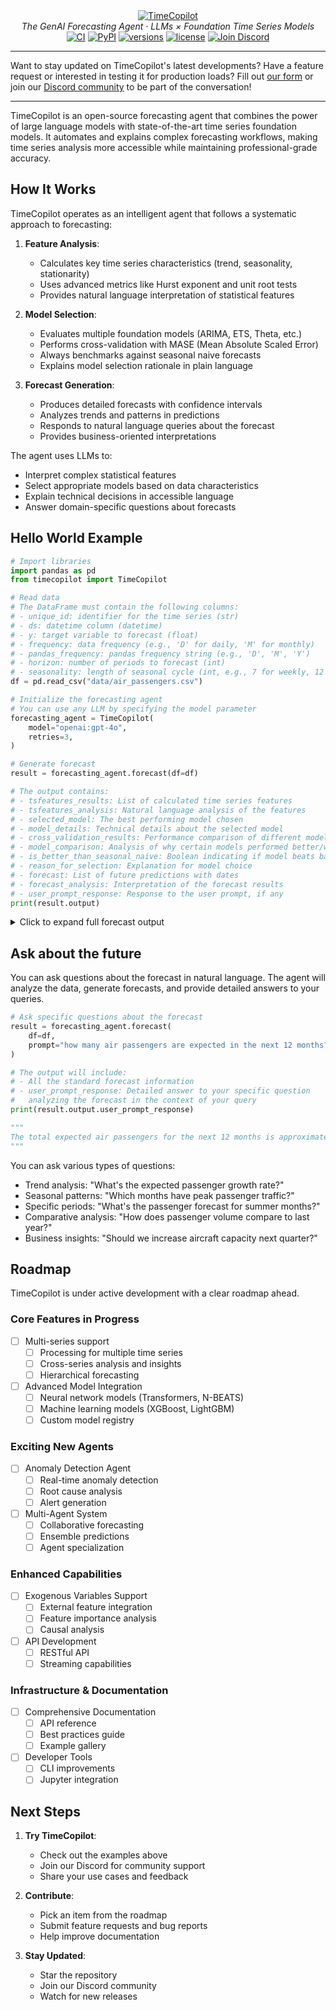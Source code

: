 <div align="center">
  <a href="https://github.com/AzulGarza/TimeCopilot">
    <picture>
      <source media="(prefers-color-scheme: dark)" srcset="https://github.com/user-attachments/assets/27fdd7c8-483e-4339-bc54-23323582b39d">
      <img src="https://github.com/user-attachments/assets/7fdba4f2-e279-4fdf-b559-2829b5fe2143" alt="TimeCopilot">
    </picture>
  </a>
</div>
<div align="center">
  <em>The GenAI Forecasting Agent · LLMs × Foundation Time Series Models</em>
</div>
<div align="center">
  <a href="https://github.com/AzulGarza/TimeCopilot/actions/workflows/ci.yaml"><img src="https://github.com/AzulGarza/TimeCopilot/actions/workflows/ci.yaml/badge.svg?branch=main" alt="CI"></a>
  <a href="https://pypi.python.org/pypi/timecopilot"><img src="https://img.shields.io/pypi/v/timecopilot.svg" alt="PyPI"></a>
  <a href="https://github.com/AzulGarza/timecopilot"><img src="https://img.shields.io/pypi/pyversions/timecopilot.svg" alt="versions"></a>
  <a href="https://github.com/AzulGarza/timecopilot/blob/main/LICENSE"><img src="https://img.shields.io/github/license/azulgarza/timecopilot.svg?v" alt="license"></a>
  <a href="https://discord.gg/7GEdHR6Pfg"><img src="https://img.shields.io/discord/1387291858513821776?label=discord" alt="Join Discord" /></a>
</div>

---

Want to stay updated on TimeCopilot's latest developments? Have a feature request or interested in testing it for production loads? Fill out [our form]() or join our [Discord community](https://discord.gg/7GEdHR6Pfg) to be part of the conversation!

---

TimeCopilot is an open-source forecasting agent that combines the power of large language models with state-of-the-art time series foundation models. It automates and explains complex forecasting workflows, making time series analysis more accessible while maintaining professional-grade accuracy.

## How It Works

TimeCopilot operates as an intelligent agent that follows a systematic approach to forecasting:

1. **Feature Analysis**: 
   - Calculates key time series characteristics (trend, seasonality, stationarity)
   - Uses advanced metrics like Hurst exponent and unit root tests
   - Provides natural language interpretation of statistical features

2. **Model Selection**:
   - Evaluates multiple foundation models (ARIMA, ETS, Theta, etc.)
   - Performs cross-validation with MASE (Mean Absolute Scaled Error)
   - Always benchmarks against seasonal naive forecasts
   - Explains model selection rationale in plain language

3. **Forecast Generation**:
   - Produces detailed forecasts with confidence intervals
   - Analyzes trends and patterns in predictions
   - Responds to natural language queries about the forecast
   - Provides business-oriented interpretations

The agent uses LLMs to:
- Interpret complex statistical features
- Select appropriate models based on data characteristics
- Explain technical decisions in accessible language
- Answer domain-specific questions about forecasts

## Hello World Example

```python
# Import libraries
import pandas as pd
from timecopilot import TimeCopilot

# Read data
# The DataFrame must contain the following columns:
# - unique_id: identifier for the time series (str)
# - ds: datetime column (datetime)
# - y: target variable to forecast (float)
# - frequency: data frequency (e.g., 'D' for daily, 'M' for monthly)
# - pandas_frequency: pandas frequency string (e.g., 'D', 'M', 'Y')
# - horizon: number of periods to forecast (int)
# - seasonality: length of seasonal cycle (int, e.g., 7 for weekly, 12 for monthly)
df = pd.read_csv("data/air_passengers.csv")

# Initialize the forecasting agent
# You can use any LLM by specifying the model parameter
forecasting_agent = TimeCopilot(
    model="openai:gpt-4o",
    retries=3,
)

# Generate forecast
result = forecasting_agent.forecast(df=df)

# The output contains:
# - tsfeatures_results: List of calculated time series features
# - tsfeatures_analysis: Natural language analysis of the features
# - selected_model: The best performing model chosen
# - model_details: Technical details about the selected model
# - cross_validation_results: Performance comparison of different models
# - model_comparison: Analysis of why certain models performed better/worse
# - is_better_than_seasonal_naive: Boolean indicating if model beats baseline
# - reason_for_selection: Explanation for model choice
# - forecast: List of future predictions with dates
# - forecast_analysis: Interpretation of the forecast results
# - user_prompt_response: Response to the user prompt, if any
print(result.output)
```
<details> <summary>Click to expand full forecast output</summary>

```python
"""
tsfeatures_results=['hurst: 1.04', 'unitroot_pp: -6.57', 'unitroot_kpss: 2.74', 
'nperiods: 1,seasonal_period: 12', 'trend: 1.00', 'entropy: 0.43', 'x_acf1: 0.95', 
'seasonal_strength: 0.98'] tsfeatures_analysis="The time series presents a strong seasonality 
with a seasonal period of 12 months, indicated by a strong seasonal strength of 0.98. The 
high trend component suggests an upward motion over the periods. The KPSS statistic indicates 
non-stationarity as it's greater than the typical threshold of 0.5, confirming the presence 
of a trend. The Auto-ARIMA model indicated adjustments for non-stationarity through 
differencing. The strong correlation captured by high ACF values further supports the need 
for integrated models due to persistence and gradual changes over time." 
selected_model='AutoARIMA' model_details='The AutoARIMA model automatically selects the 
differencing order, order of the autoregressive (AR) terms, and the moving average (MA) 
terms based on the data. It is particularly suitable for series with trend and seasonality, 
and performs well in scenarios where automatic model selection for differencing is required 
to obtain stationary data. It uses AIC for model selection among a candidate pool, ensuring 
a balanced complexity and goodness of fit.' cross_validation_results=['ADIDA: 3.12', 
'AutoARIMA: 1.82', 'AutoETS: 4.03', 'Theta: 3.50', 'SeasonalNaive: 4.03'] 
model_comparison='AutoARIMA performed best with a cross-validation score of 1.82, indicating 
its effectiveness in capturing the underlying trend and seasonal patterns successfully as it 
adjusts for trend and seasonality through differencing and parameter tuning. The seasonal 
naive model did not compete well perhaps due to the deeper complex trends in the data beyond 
mere seasonal repetition. Both AutoETS and Theta lacked the comparable accuracy, potentially 
due to inadequate adjustment for non-stationary trend components.' 
is_better_than_seasonal_naive=True reason_for_selection="AutoARIMA was chosen due to its 
lowest cross-validation score, demonstrating superior accuracy compared to other models by 
effectively handling both trend and seasonal components in a non-stationary series, which 
aligns well with the data's characteristics." forecast=['1961-01-01: 476.33', '1961-02-01: 
504.00', '1961-03-01: 512.06', '1961-04-01: 507.34', '1961-05-01: 498.92', '1961-06-01: 
493.23', '1961-07-01: 492.49', '1961-08-01: 495.79', '1961-09-01: 500.90', '1961-10-01: 
505.86', '1961-11-01: 509.70', '1961-12-01: 512.38', '1962-01-01: 514.38', '1962-02-01: 
516.24', '1962-03-01: 518.31', '1962-04-01: 520.68', '1962-05-01: 523.28', '1962-06-01: 
525.97', '1962-07-01: 528.63', '1962-08-01: 531.22', '1962-09-01: 533.74', '1962-10-01: 
536.23', '1962-11-01: 538.71', '1962-12-01: 541.21'] forecast_analysis="The forecast 
indicates a continuation of the upward trend with periodic seasonal fluctuations that align 
with historical patterns. The strong seasonality is evident in the periodic peaks, with 
slight smoothing over time due to parameter adjustment for stability. The forecasts are 
reliable given the past performance metrics and the model's rigorous tuning. However, 
potential uncertainties could arise from structural breaks or changes in pattern, not 
reflected in historical data." user_prompt_response='The analysis determined the best 
performing model and generated forecasts considering seasonality and trend, aiming for 
accuracy and reliability surpassing basic seasonal models.'
"""
```

</details>

## Ask about the future

You can ask questions about the forecast in natural language. The agent will analyze the data, generate forecasts, and provide detailed answers to your queries.

```python
# Ask specific questions about the forecast
result = forecasting_agent.forecast(
    df=df,
    prompt="how many air passengers are expected in the next 12 months?",
)

# The output will include:
# - All the standard forecast information
# - user_prompt_response: Detailed answer to your specific question
#   analyzing the forecast in the context of your query
print(result.output.user_prompt_response)

"""
The total expected air passengers for the next 12 months is approximately 5,919.
"""
```

You can ask various types of questions:
- Trend analysis: "What's the expected passenger growth rate?"
- Seasonal patterns: "Which months have peak passenger traffic?"
- Specific periods: "What's the passenger forecast for summer months?"
- Comparative analysis: "How does passenger volume compare to last year?"
- Business insights: "Should we increase aircraft capacity next quarter?"

## Roadmap

TimeCopilot is under active development with a clear roadmap ahead.

### Core Features in Progress
- [ ] Multi-series support
  - [ ] Processing for multiple time series
  - [ ] Cross-series analysis and insights
  - [ ] Hierarchical forecasting
- [ ] Advanced Model Integration
  - [ ] Neural network models (Transformers, N-BEATS)
  - [ ] Machine learning models (XGBoost, LightGBM)
  - [ ] Custom model registry

### Exciting New Agents
- [ ] Anomaly Detection Agent
  - [ ] Real-time anomaly detection
  - [ ] Root cause analysis
  - [ ] Alert generation
- [ ] Multi-Agent System
  - [ ] Collaborative forecasting
  - [ ] Ensemble predictions
  - [ ] Agent specialization

### Enhanced Capabilities
- [ ] Exogenous Variables Support
  - [ ] External feature integration
  - [ ] Feature importance analysis
  - [ ] Causal analysis
- [ ] API Development
  - [ ] RESTful API
  - [ ] Streaming capabilities

### Infrastructure & Documentation
- [ ] Comprehensive Documentation
  - [ ] API reference
  - [ ] Best practices guide
  - [ ] Example gallery
- [ ] Developer Tools
  - [ ] CLI improvements
  - [ ] Jupyter integration

## Next Steps

1. **Try TimeCopilot**: 
   - Check out the examples above
   - Join our Discord for community support
   - Share your use cases and feedback

2. **Contribute**:
   - Pick an item from the roadmap
   - Submit feature requests and bug reports
   - Help improve documentation

3. **Stay Updated**:
   - Star the repository
   - Join our Discord community
   - Watch for new releases




